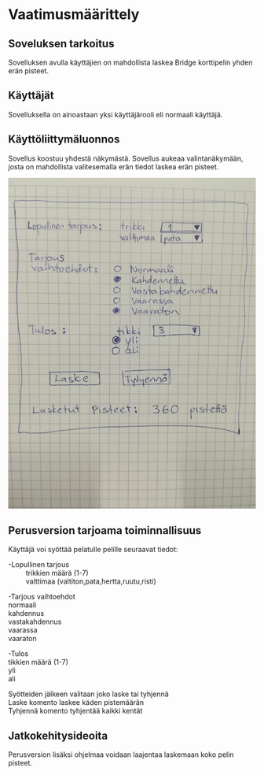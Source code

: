 # Vaatimusmäärittely

## Soveluksen tarkoitus

Sovelluksen avulla käyttäjien on mahdollista laskea Bridge korttipelin yhden erän pisteet.

## Käyttäjät

Sovelluksella on ainoastaan yksi käyttäjärooli eli normaali käyttäjä. 

## Käyttöliittymäluonnos

Sovellus koostuu yhdestä näkymästä. Sovellus aukeaa valintanäkymään, josta on mahdollista valitesemalla erän tiedot laskea erän pisteet. 

![GitHub Logo](https://github.com/sillameri/otm-harjoitustyo/blob/master/dokumentointi/kuva.png)



## Perusversion tarjoama toiminnallisuus

Käyttäjä voi syöttää pelatulle pelille seuraavat tiedot:

-Lopullinen tarjous  
  $\qquad$ trikkien määrä (1-7)  
  $\qquad$ valttimaa (valtiton,pata,hertta,ruutu,risti)  
  
-Tarjous vaihtoehdot  
  normaali  
  kahdennus  
  vastakahdennus  
  vaarassa  
  vaaraton  
  
-Tulos   
  tikkien määrä (1-7)  
  yli  
  ali  
  
Syötteiden jälkeen valitaan joko laske tai tyhjennä  
Laske komento laskee käden pistemäärän  
Tyhjennä komento tyhjentää kaikki kentät 

## Jatkokehitysideoita

Perusversion lisäksi ohjelmaa voidaan laajentaa laskemaan koko pelin pisteet.  
